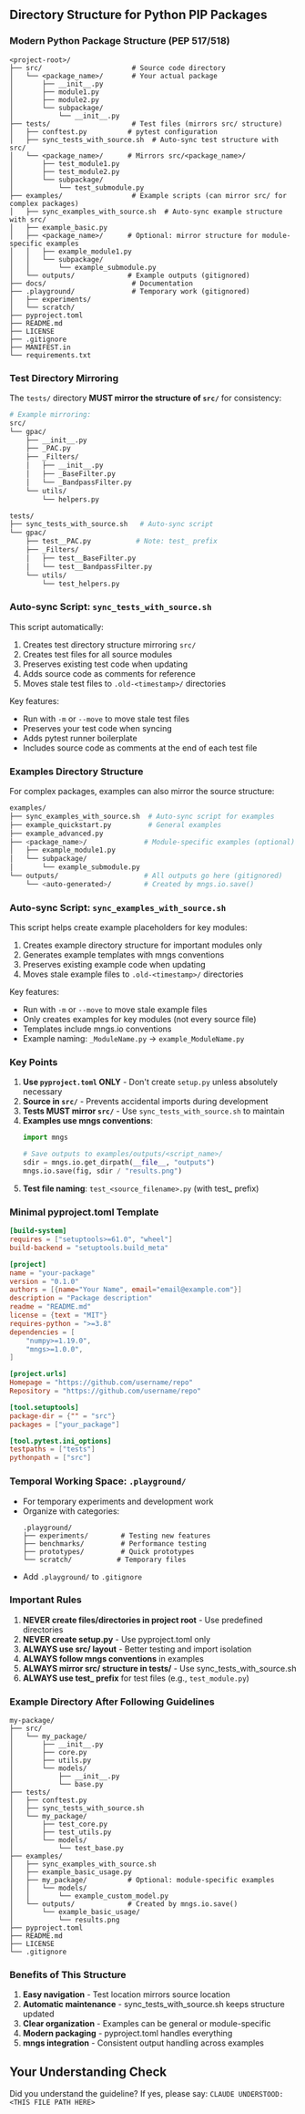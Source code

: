 <!-- ---
!-- Timestamp: 2025-05-29 20:47:38
!-- Author: ywatanabe
!-- File: /ssh:ywatanabe@sp:/home/ywatanabe/.dotfiles/.claude/to_claude/guidelines/python/IMPORTANT-MNGS-19-directory-structure-for-pip-package.md
!-- --- -->


## Directory Structure for Python PIP Packages

### Modern Python Package Structure (PEP 517/518)

```
<project-root>/
├── src/                      # Source code directory
│   └── <package_name>/       # Your actual package
│       ├── __init__.py
│       ├── module1.py
│       ├── module2.py
│       └── subpackage/
│           └── __init__.py
├── tests/                    # Test files (mirrors src/ structure)
│   ├── conftest.py          # pytest configuration
│   ├── sync_tests_with_source.sh  # Auto-sync test structure with src/
│   └── <package_name>/      # Mirrors src/<package_name>/
│       ├── test_module1.py
│       ├── test_module2.py
│       └── subpackage/
│           └── test_submodule.py
├── examples/                 # Example scripts (can mirror src/ for complex packages)
│   ├── sync_examples_with_source.sh  # Auto-sync example structure with src/
│   ├── example_basic.py
│   ├── <package_name>/      # Optional: mirror structure for module-specific examples
│   │   ├── example_module1.py
│   │   └── subpackage/
│   │       └── example_submodule.py
│   └── outputs/             # Example outputs (gitignored)
├── docs/                     # Documentation
├── .playground/              # Temporary work (gitignored)
│   ├── experiments/
│   └── scratch/
├── pyproject.toml
├── README.md
├── LICENSE
├── .gitignore
├── MANIFEST.in
└── requirements.txt
```

### Test Directory Mirroring

The `tests/` directory **MUST mirror the structure of `src/`** for consistency:

```bash
# Example mirroring:
src/
└── gpac/
    ├── __init__.py
    ├── _PAC.py
    ├── _Filters/
    │   ├── __init__.py
    │   ├── _BaseFilter.py
    │   └── _BandpassFilter.py
    └── utils/
        └── helpers.py

tests/
├── sync_tests_with_source.sh   # Auto-sync script
└── gpac/
    ├── test__PAC.py           # Note: test_ prefix
    ├── _Filters/
    │   ├── test__BaseFilter.py
    │   └── test__BandpassFilter.py
    └── utils/
        └── test_helpers.py
```

### Auto-sync Script: `sync_tests_with_source.sh`

This script automatically:
1. Creates test directory structure mirroring `src/`
2. Creates test files for all source modules
3. Preserves existing test code when updating
4. Adds source code as comments for reference
5. Moves stale test files to `.old-<timestamp>/` directories

Key features:
- Run with `-m` or `--move` to move stale test files
- Preserves your test code when syncing
- Adds pytest runner boilerplate
- Includes source code as comments at the end of each test file

### Examples Directory Structure

For complex packages, examples can also mirror the source structure:

```bash
examples/
├── sync_examples_with_source.sh  # Auto-sync script for examples
├── example_quickstart.py         # General examples
├── example_advanced.py
├── <package_name>/              # Module-specific examples (optional)
│   ├── example_module1.py
│   └── subpackage/
│       └── example_submodule.py
└── outputs/                     # All outputs go here (gitignored)
    └── <auto-generated>/        # Created by mngs.io.save()
```

### Auto-sync Script: `sync_examples_with_source.sh`

This script helps create example placeholders for key modules:
1. Creates example directory structure for important modules only
2. Generates example templates with mngs conventions
3. Preserves existing example code when updating
4. Moves stale example files to `.old-<timestamp>/` directories

Key features:
- Run with `-m` or `--move` to move stale example files
- Only creates examples for key modules (not every source file)
- Templates include mngs.io conventions
- Example naming: `_ModuleName.py` → `example_ModuleName.py`

### Key Points

1. **Use `pyproject.toml` ONLY** - Don't create `setup.py` unless absolutely necessary
2. **Source in `src/`** - Prevents accidental imports during development
3. **Tests MUST mirror `src/`** - Use `sync_tests_with_source.sh` to maintain
4. **Examples use mngs conventions**:
   ```python
   import mngs
   
   # Save outputs to examples/outputs/<script_name>/
   sdir = mngs.io.get_dirpath(__file__, "outputs")
   mngs.io.save(fig, sdir / "results.png")
   ```
5. **Test file naming**: `test_<source_filename>.py` (with test_ prefix)

### Minimal pyproject.toml Template

```toml
[build-system]
requires = ["setuptools>=61.0", "wheel"]
build-backend = "setuptools.build_meta"

[project]
name = "your-package"
version = "0.1.0"
authors = [{name="Your Name", email="email@example.com"}]
description = "Package description"
readme = "README.md"
license = {text = "MIT"}
requires-python = ">=3.8"
dependencies = [
    "numpy>=1.19.0",
    "mngs>=1.0.0",
]

[project.urls]
Homepage = "https://github.com/username/repo"
Repository = "https://github.com/username/repo"

[tool.setuptools]
package-dir = {"" = "src"}
packages = ["your_package"]

[tool.pytest.ini_options]
testpaths = ["tests"]
pythonpath = ["src"]
```

### Temporal Working Space: `.playground/`
- For temporary experiments and development work
- Organize with categories:
  ```
  .playground/
  ├── experiments/        # Testing new features
  ├── benchmarks/         # Performance testing
  ├── prototypes/         # Quick prototypes
  └── scratch/           # Temporary files
  ```
- Add `.playground/` to `.gitignore`

### Important Rules
1. **NEVER create files/directories in project root** - Use predefined directories
2. **NEVER create setup.py** - Use pyproject.toml only
3. **ALWAYS use src/ layout** - Better testing and import isolation
4. **ALWAYS follow mngs conventions** in examples
5. **ALWAYS mirror src/ structure in tests/** - Use sync_tests_with_source.sh
6. **ALWAYS use test_ prefix** for test files (e.g., `test_module.py`)

### Example Directory After Following Guidelines
```
my-package/
├── src/
│   └── my_package/
│       ├── __init__.py
│       ├── core.py
│       ├── utils.py
│       └── models/
│           ├── __init__.py
│           └── base.py
├── tests/
│   ├── conftest.py
│   ├── sync_tests_with_source.sh
│   └── my_package/
│       ├── test_core.py
│       ├── test_utils.py
│       └── models/
│           └── test_base.py
├── examples/
│   ├── sync_examples_with_source.sh
│   ├── example_basic_usage.py
│   ├── my_package/          # Optional: module-specific examples
│   │   └── models/
│   │       └── example_custom_model.py
│   └── outputs/             # Created by mngs.io.save()
│       └── example_basic_usage/
│           └── results.png
├── pyproject.toml
├── README.md
├── LICENSE
└── .gitignore
```

### Benefits of This Structure

1. **Easy navigation** - Test location mirrors source location
2. **Automatic maintenance** - sync_tests_with_source.sh keeps structure updated
3. **Clear organization** - Examples can be general or module-specific
4. **Modern packaging** - pyproject.toml handles everything
5. **mngs integration** - Consistent output handling across examples

## Your Understanding Check
Did you understand the guideline? If yes, please say:
`CLAUDE UNDERSTOOD: <THIS FILE PATH HERE>`

<!-- EOF -->